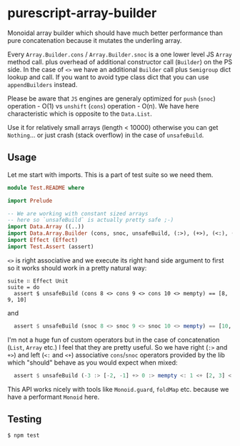 # purescript-array-builder

Monoidal array builder which should have much better performance than pure concatenation because it mutates the underling array.

Every `Array.Builder.cons` / `Array.Builder.snoc` is a one lower level JS `Array` method call.
plus overhead of additional constructor call (`Builder`) on the PS side.
In the case of `<>` we have an additional `Builder` call plus `Semigroup` dict lookup and call.
If you want to avoid type class dict that you can use `appendBuilders` instead.

Please be aware that `JS` engines are generaly optimized for `push` (`snoc`)
operation - O(1) vs `unshift` (`cons`) operation - O(n).
We have here characteristic which is opposite to the `Data.List`.

Use it for relatively small arrays (length < 10000) otherwise you can get `Nothing`...
or just crash (stack overflow) in the case of `unsafeBuild`.

## Usage

Let me start with imports. This is a part of test suite so we need them.

```purescript
module Test.README where

import Prelude

-- We are working with constant sized arrays
-- here so `unsafeBuild` is actually pretty safe ;-)
import Data.Array ((..))
import Data.Array.Builder (cons, snoc, unsafeBuild, (:>), (+>), (<:), (<+))
import Effect (Effect)
import Test.Assert (assert)
```

`<>` is right associative and we execute its right hand
side argument to first so it works should work in
a pretty natural way:


```
suite ∷ Effect Unit
suite = do
  assert $ unsafeBuild (cons 8 <> cons 9 <> cons 10 <> mempty) == [8, 9, 10]
```

and

```purescript
  assert $ unsafeBuild (snoc 8 <> snoc 9 <> snoc 10 <> mempty) == [10, 9, 8]
```

I'm not a huge fun of custom operators but in the case of concatenation (`List`, `Array` etc.) I feel that
they are pretty useful. So we have right (`:>` and `+>`) and left (`<:` and `<+`) associative `cons`/`snoc`
operators provided by the lib which "should" behave as you would expect when mixed:

```purescript
  assert $ unsafeBuild (-3 :> [-2, -1] +> 0 :> mempty <: 1 <+ [2, 3] <: 4) == -3..4
```

This API works nicely with tools like `Monoid.guard`, `foldMap` etc. because we have a performant `Monoid` here.

## Testing
``` shell
$ npm test
```
